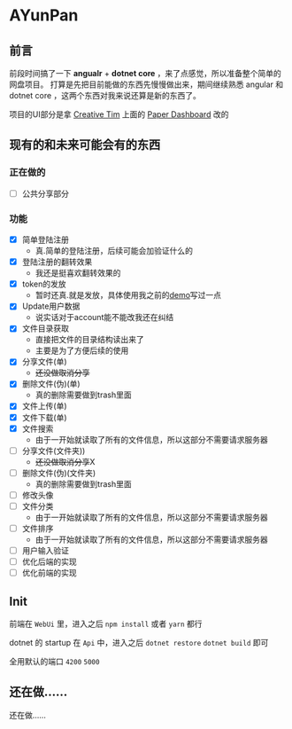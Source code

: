 <!--
 * @Author: CollapseNav
 * @Date: 2020-02-17 17:22:43
 * @LastEditors: CollapseNav
 * @LastEditTime: 2020-03-21 18:06:08
 * @Description:
 -->

# AYunPan

## 前言

前段时间搞了一下 **angualr** + **dotnet core** ，来了点感觉，所以准备整个简单的网盘项目。
打算是先把目前能做的东西先慢慢做出来，期间继续熟悉 angular 和 dotnet core ，这两个东西对我来说还算是新的东西了。

项目的UI部分是拿 [Creative Tim](https://www.creative-tim.com/) 上面的 [Paper Dashboard](https://www.creative-tim.com/product/paper-dashboard-angular) 改的

## 现有的和未来可能会有的东西

### 正在做的

- [ ] 公共分享部分

### 功能

- [X] 简单登陆注册
  - 真.简单的登陆注册，后续可能会加验证什么的
- [X] 登陆注册的翻转效果
  - 我还是挺喜欢翻转效果的
- [X] token的发放
  - 暂时还真.就是发放，具体使用我之前的[demo](https://github.com/CollapseNav/Angular-DotnetCore-Demo)写过一点
- [X] Update用户数据
  - 说实话对于account能不能改我还在纠结
- [X] 文件目录获取
  - 直接把文件的目录结构读出来了
  - 主要是为了方便后续的使用
- [X] 分享文件(单)
  - ~~还没做取消分享~~
- [X] 删除文件(伪)(单)
  - 真的删除需要做到trash里面
- [X] 文件上传(单)
- [X] 文件下载(单)
- [X] 文件搜索
  - 由于一开始就读取了所有的文件信息，所以这部分不需要请求服务器
- [ ] 分享文件(文件夹))
  - ~~还没做取消分享~~X
- [ ] 删除文件(伪)(文件夹)
  - 真的删除需要做到trash里面
- [ ] 修改头像
- [ ] 文件分类
  - 由于一开始就读取了所有的文件信息，所以这部分不需要请求服务器
- [ ] 文件排序
  - 由于一开始就读取了所有的文件信息，所以这部分不需要请求服务器
- [ ] 用户输入验证
- [ ] 优化后端的实现
- [ ] 优化前端的实现

## Init

前端在 `WebUi` 里，进入之后 `npm install` 或者 `yarn` 都行

dotnet 的 startup 在 `Api` 中，进入之后 `dotnet restore` `dotnet build` 即可

全用默认的端口 `4200` `5000`

## 还在做……

还在做……
